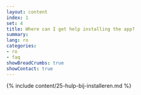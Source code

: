 ```yaml
---
layout: content
index: 1
set: 4
title: Where can I get help installing the app?
summary: 
lang: ro
categories:
- ro
- faq
showBreadCrumbs: true
showContact: true
---
```

{% include content/25-hulp-bij-installeren.md %}
